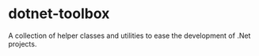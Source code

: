# dotnet-toolbox
A collection of helper classes and utilities to ease the development of .Net projects.
